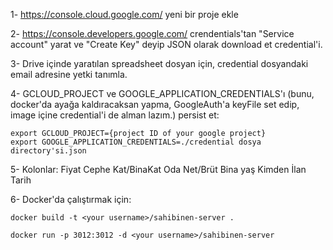 1- https://console.cloud.google.com/ yeni bir proje ekle

2- https://console.developers.google.com/ crendentials'tan "Service account" yarat ve "Create Key" deyip JSON olarak download et credential'i.

3- Drive içinde yaratılan spreadsheet dosyan için, credential dosyandaki email adresine yetki tanımla.

4- GCLOUD_PROJECT ve GOOGLE_APPLICATION_CREDENTIALS'ı (bunu, docker'da ayağa kaldıracaksan yapma, GoogleAuth'a keyFile set edip, image içine credential'i de alman lazım.) persist et:
```
export GCLOUD_PROJECT={project ID of your google project}
export GOOGLE_APPLICATION_CREDENTIALS=./credential dosya directory'si.json
``` 

5- Kolonlar: Fiyat	Cephe	Kat/BinaKat	Oda	Net/Brüt	Bina yaş	Kimden	İlan	Tarih

6- Docker'da çalıştırmak için:

```docker build -t <your username>/sahibinen-server .```

```docker run -p 3012:3012 -d <your username>/sahibinen-server``` 